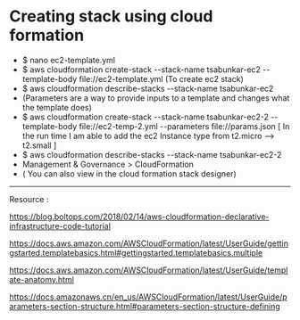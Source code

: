 # Creating stack using cloud formation

- \$ nano ec2-template.yml
- \$ aws cloudformation create-stack --stack-name tsabunkar-ec2 --template-body file://ec2-template.yml (To create ec2 stack)
- \$ aws cloudformation describe-stacks --stack-name tsabunkar-ec2
- (Parameters are a way to provide inputs to a template and changes what the template does)
- \$ aws cloudformation create-stack --stack-name tsabunkar-ec2-2 --template-body file://ec2-temp-2.yml --parameters file://params.json [ In the run time I am able to add the ec2 Instance type from t2.micro --> t2.small ]
- \$ aws cloudformation describe-stacks --stack-name tsabunkar-ec2-2
- Management & Governance > CloudFormation
- ( You can also view in the cloud formation stack designer)

---

Resource :

https://blog.boltops.com/2018/02/14/aws-cloudformation-declarative-infrastructure-code-tutorial

https://docs.aws.amazon.com/AWSCloudFormation/latest/UserGuide/gettingstarted.templatebasics.html#gettingstarted.templatebasics.multiple

https://docs.aws.amazon.com/AWSCloudFormation/latest/UserGuide/template-anatomy.html

https://docs.amazonaws.cn/en_us/AWSCloudFormation/latest/UserGuide/parameters-section-structure.html#parameters-section-structure-defining
